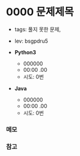 # 0000 문제제목
- tags: 풀지 못한 문제,
- lev: bsgpdru5

- **Python3**
  - 000000
  - 00:00 .00
  - 시도: 0번

- **Java**
  - 000000
  - 00:00 .00
  - 시도: 0번

### 메모

### 참고
